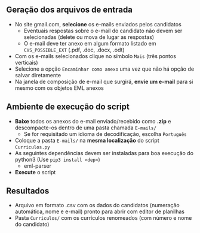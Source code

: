 ## Geração dos arquivos de entrada
* No site gmail.com, **selecione** os e-mails enviados pelos candidatos
    * Eventuais respostas sobre o e-mail do candidato não devem ser selecionadas (delete ou mova de lugar as respostas)
    * O e-mail deve ter anexo em algum formato listado em ```CVS_POSSIBLE_EXT``` (.pdf, .doc, .docx, .odt)
* Com os e-mails selecionados clique no símbolo ```Mais``` (três pontos verticais)
* Selecione a opção ```Encaminhar como anexo``` uma vez que não há opção de salvar diretamente
* Na janela de composição de e-mail que surgirá, **envie um e-mail** para si mesmo com os objetos EML anexos

## Ambiente de execução do script
* **Baixe** todos os anexos do e-mail enviado/recebido como **.zip** e descompacte-os dentro de uma pasta chamada ```E-mails/```
    * Se for requisitado um idioma de decodificação, escolha ```Português```
* Coloque a pasta ```E-mails/``` na **mesma localização** do script ```Curriculos.py```
* As seguintes dependências devem ser instaladas para boa execução do python3 (Use ```pip3 install <dep>```)
    * eml-parser
* **Execute** o script

## Resultados
* Arquivo em formato .csv com os dados do candidatos (numeração automática, nome e e-mail) pronto para abrir com editor de planilhas
* Pasta ```Curriculos/``` com os currículos renomeados (com número e nome do candidato)